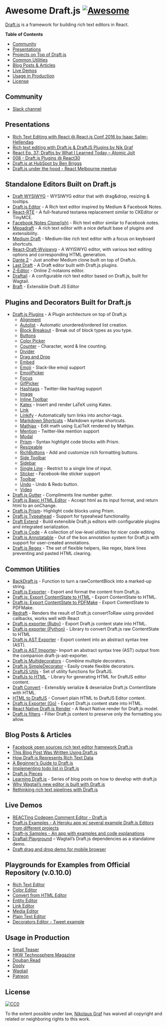 # Awesome Draft.js [![Awesome](https://cdn.rawgit.com/sindresorhus/awesome/d7305f38d29fed78fa85652e3a63e154dd8e8829/media/badge.svg)](https://github.com/sindresorhus/awesome)

[Draft.js](https://draftjs.org/) is a framework for building rich text editors in React.

**Table of Contents**

- [Community](https://github.com/nikgraf/awesome-draft-js#community)
- [Presentations](https://github.com/nikgraf/awesome-draft-js#presentations)
- [Projects on Top of Draft.js](https://github.com/nikgraf/awesome-draft-js#standalone-editors-built-on-draftjs)
- [Common Utilities](https://github.com/nikgraf/awesome-draft-js#common-utilities)
- [Blog Posts & Articles](https://github.com/nikgraf/awesome-draft-js#blog-posts--articles)
- [Live Demos](https://github.com/nikgraf/awesome-draft-js#live-demos)
- [Usage in Production](https://github.com/nikgraf/awesome-draft-js#usage-in-production)
- [License](https://github.com/nikgraf/awesome-draft-js#license)

## Community

* [Slack channel](https://draftjs.herokuapp.com/)

## Presentations
* [Rich Text Editing with React @ React.js Conf 2016 by Isaac Salier-Hellendag ](https://www.youtube.com/watch?v=feUYwoLhE_4)
* [Rich text editing with Draft.js & DraftJS Plugins by Nik Graf](https://www.youtube.com/watch?v=gxNuHZXZMgs)
* [React Ep. 37: Draftjs by What I Learned Today – Atomic Jolt](https://www.youtube.com/watch?v=0k9suXgCtTA)
* [008 - Draft.js Plugins @ React30](https://www.youtube.com/watch?v=w-PqnpMizcQ)
* [Draft.js at HubSpot by Ben Briggs](https://product.hubspot.com/blog/tech-talk-at-night-react-meetup)
* [Draft.js under the hood - React Melbourne meetup](https://www.youtube.com/watch?feature=player_embedded&v=vOZAO3jFSHI)

## Standalone Editors Built on Draft.js

* [Draft WYSIWYG](https://github.com/bkniffler/draft-wysiwyg) - WYSIWYG editor that with drag&drop, resizing & tooltips.
* [Draft.js Editor](https://github.com/AlastairTaft/draft-js-editor/) - A Rich text editor inspired by Medium & Facebook Notes.
* [React-RTE](https://github.com/sstur/react-rte/) - A full-featured textarea replacement similar to CKEditor or TinyMCE.
* [Facebook Notes Clone(ish)](https://github.com/andrewcoelho/react-text-editor) - Rich text editor similar to Facebook notes.
* [Megadraft](https://github.com/globocom/megadraft) - A rich text editor with a nice default base of plugins and extensibility.
* [Medium Draft](https://github.com/brijeshb42/medium-draft) - Medium-like rich text editor with a focus on keyboard shortcuts.
* [React-Draft-Wyiswyg](https://github.com/jpuri/react-draft-wysiwyg) - A WYISWYG editor, with various text editing options and corresponding HTML generation.
* [Dante 2](https://github.com/michelson/dante2) - Just another Medium clone built on top of DraftJs.
* [Last Draft](https://github.com/vacenz/last-draft) - A Draft editor built with Draft.js plugins.
* [Z-Editor](https://github.com/Z-Editor/Z-Editor) - Online Z-notaions editor.
* [Draftail](https://github.com/springload/draftail/) -  A configurable rich text editor based on Draft.js, built for Wagtail.
* [Braft](https://github.com/margox/braft-editor) - Extensible Draft JS Editor

## Plugins and Decorators Built for Draft.js

* [Draft.js Plugins](https://github.com/draft-js-plugins/draft-js-plugins) - A Plugin architecture on top of Draft.js
  - [Alignment](https://www.draft-js-plugins.com/plugin/alignment)
  - [Autolist](https://github.com/icelab/draft-js-autolist-plugin) - Automatic unordered/ordered list creation.
  - [Block Breakout](https://github.com/icelab/draft-js-block-breakout-plugin) - Break out of block types as you type.
  - [Buttons](https://github.com/vacenz/last-draft-js-plugins)
  - [Color Picker](https://github.com/vacenz/last-draft-js-plugins)
  - [Counter](https://www.draft-js-plugins.com/plugin/counter) - Character, word & line counting.
  - [Divider](https://github.com/simsim0709/draft-js-plugins/tree/master/draft-js-divider-plugin)
  - [Drag and Drop](https://www.draft-js-plugins.com/plugin/drag-n-drop)
  - [Embed](https://github.com/vacenz/last-draft-js-plugins)
  - [Emoji](https://www.draft-js-plugins.com/plugin/emoji) - Slack-like emoji support
  - [EmojiPicker](https://github.com/vacenz/last-draft-js-plugins)
  - [Focus](https://www.draft-js-plugins.com/plugin/focus)
  - [GifPicker](https://github.com/vacenz/last-draft-js-plugins)
  - [Hashtags](https://www.draft-js-plugins.com/plugin/hashtag) - Twitter-like hashtag support
  - [Image](https://www.draft-js-plugins.com/plugin/image)
  - [Inline Toolbar](https://www.draft-js-plugins.com/plugin/inline-toolbar)
  - [Katex](https://github.com/letranloc/draft-js-katex-plugin) - Insert and render LaTeX using Katex.
  - [Link](https://github.com/vacenz/last-draft-js-plugins)
  - [Linkify](https://www.draft-js-plugins.com/plugin/linkify) - Automatically turn links into anchor-tags.
  - [Markdown Shortcuts](https://github.com/ngs/draft-js-markdown-shortcuts-plugin/) - Markdown syntax shortcuts.
  - [Mathjax](https://github.com/efloti/draft-js-mathjax-plugin) - Edit math using (La)TeX rendered by Mathjax.
  - [Mention](https://www.draft-js-plugins.com/plugin/mention) - Twitter-like mention support
  - [Modal](https://github.com/vacenz/last-draft-js-plugins)
  - [Prism](https://github.com/withspectrum/draft-js-prism-plugin) - Syntax highlight code blocks with Prism.
  - [Resizeable](https://www.draft-js-plugins.com/plugin/resizeable)
  - [RichButtons](https://github.com/jasonphillips/draft-js-richbuttons-plugin) - Add and customize rich formatting buttons.
  - [Side Toolbar](https://www.draft-js-plugins.com/plugin/side-toolbar)
  - [Sidebar](https://github.com/vacenz/last-draft-js-plugins)
  - [Single Line](https://github.com/icelab/draft-js-single-line-plugin) - Restrict to a single line of input.
  - [Sticker](https://www.draft-js-plugins.com/plugin/sticker) - Facebook-like sticker support
  - [Toolbar](https://github.com/vacenz/last-draft-js-plugins)
  - [Undo](https://www.draft-js-plugins.com/plugin/undo) - Undo & Redo button.
  - [Video](https://www.draft-js-plugins.com/plugin/video)
* [Draft.js Gutter](https://github.com/seejamescode/draft-js-gutter) - Compliments line number gutter.
* [Draft.js Basic HTML Editor](https://github.com/dburrows/draft-js-basic-html-editor) - Accept html as its input format, and return html to an onChange.
* [Draft.js Prism](https://github.com/SamyPesse/draft-js-prism)- Highlight code blocks using Prism.
* [Draft.js Typeahead](https://github.com/dooly-ai/draft-js-typeahead) - Support for typeahead functionality.
* [Draft Extend](https://github.com/HubSpot/draft-extend) - Build extensible Draft.js editors with configurable plugins and integrated serialization.
* [Draft.js Code](https://github.com/SamyPesse/draft-js-code) - A collection of low-level utilities for nicer code editing
* [Draft.js Annotatable](https://github.com/cltk/annotations) - Out of the box annotation system for Draft.js with support for user-created annotations.
* [Draft.js Regex](https://github.com/YozhikM/draft-regex) - The set of flexible helpers, like regex, blank lines preventing and pasted HTML clearing.

## Common Utilities

* [BackDraft.js](https://github.com/evanc/backdraft-js) - Function to turn a rawContentBlock into a marked-up string.
* [Draft.js Exporter](https://github.com/rkpasia/draft-js-exporter) - Export and format the content from Draft.js.
* [Draft.js: Export ContentState to HTML](https://github.com/sstur/draft-js-utils/tree/master/packages/draft-js-export-html) - Export ContentState to HTML.
* [Draft.js: Export ContentState to PDFMake](https://github.com/datagenno/draft-js-export-pdfmake) - Export ContentState to PDFMake.
* [Redraft](https://github.com/lokiuz/redraft) - Renders the result of Draft.js convertToRaw using provided callbacks, works well with React
* [Draft.js exporter (Ruby)](https://github.com/ignitionworks/draftjs_exporter) - Export Draft.js content state into HTML.
* [Draft.js exporter (Python)](https://github.com/springload/draftjs_exporter) - Library to convert Draft.js raw ContentState to HTML
* [Draft.js AST Exporter](https://github.com/icelab/draft-js-ast-exporter) - Export content into an abstract syntax tree (AST).
* [Draft.js AST Importer](https://github.com/icelab/draft-js-ast-importer)- Import an abstract syntax tree (AST) output from the companion draft-js-ast-exporter.
* [Draft.js Multidecorators](https://github.com/SamyPesse/draft-js-multidecorators) - Combine multiple decorators.
* [Draft.js SimpleDecorator](https://github.com/Soreine/draft-js-simpledecorator) - Easily create flexible decorators.
* [DraftJS Utils](https://github.com/jpuri/draftjs-utils) - Set of utility functions for DraftJS.
* [DraftJs to HTML](https://github.com/jpuri/draftjs-to-html) - Library for generating HTML for DraftJS editor content.
* [Draft Convert](https://github.com/HubSpot/draft-convert) - Extensibly serialize & deserialize Draft.js ContentState with HTML.
* [HTML to DraftJS](https://github.com/jpuri/html-to-draftjs) - Convert plain HTML to DraftJS Editor content.
* [Draft.js Exporter (Go)](https://github.com/ejilay/draftjs) - Export Draft.js content state into HTML.
* [React Native Draft.js Render](https://github.com/globocom/react-native-draftjs-render) - A React Native render for Draft.js model.
* [Draft.js filters](https://github.com/thibaudcolas/draftjs-filters) - Filter Draft.js content to preserve only the formatting you allow.

## Blog Posts & Articles

* [Facebook open sources rich text editor framework Draft.js](https://code.facebook.com/posts/1684092755205505/facebook-open-sources-rich-text-editor-framework-draft-js/)
* [This Blog Post Was Written Using Draft.js](https://dev.to/ben/this-blog-post-was-written-using-draftjs)
* [How Draft.js Represents Rich Text Data](https://medium.com/@rajaraodv/how-draft-js-represents-rich-text-data-eeabb5f25cf2#.7gd8psdvi)
* [A Beginner’s Guide to Draft.js](https://medium.com/@adrianli/a-beginner-s-guide-to-draft-js-d1823f58d8cc#.uufeulpl5)
* [Implementing todo list in Draft.js](http://bitwiser.in/2016/08/31/implementing-todo-list-in-draft-js.html)
* [Draft.js Pieces](https://cannibalcoder.com/2016/12/02/draft-js-pieces/)
* [Learning Draft.js](https://reactrocket.com/series/learning-draft-js/) - Series of blog posts on how to develop with draft.js
* [Why Wagtail’s new editor is built with Draft.js](https://wagtail.io/blog/why-wagtail-new-editor-is-built-with-draft-js/)
* [Rethinking rich text pipelines with Draft.js](https://wagtail.io/blog/rethinking-rich-text-pipelines-with-draft-js/)

## Live Demos

* [REACTing Codepen Comment Editor - Draft.js](https://codepen.io/rkpasia/full/jqbrpq)
* [Draft.js Examples - A Heroku app w/ several example Draft.js Editors from different projects](http://draftjs-examples.herokuapp.com/)
* [Draft-js Samples - An app with examples and code explanations](https://github.com/Mair/react-meetup-draftjs)
* [Draftail Playground](https://draftail-playground.herokuapp.com/) – Wagtail’s Draft.js dependencies as a standalone demo.
* [Draft drag and drop demo for mobile browser](https://github.com/jan4984/draft-dnd-example)

## Playgrounds for Examples from Official Repository (v.0.10.0)
* [Rich Text Editor](https://codepen.io/Kiwka/pen/YNYvyG)
* [Color Editor](https://codepen.io/Kiwka/pen/oBpVve)
* [Convert from HTML Editor](https://codepen.io/Kiwka/pen/YNYgWa)
* [Entity Editor](https://codepen.io/Kiwka/pen/wgpOoZ)
* [Link Editor](https://codepen.io/Kiwka/pen/ZLvPeO)
* [Media Editor](https://codepen.io/Kiwka/pen/rjpRzj)
* [Plain Text Editor](https://codepen.io/Kiwka/pen/jyYJzb)
* [Decorators Editor - Tweet example](https://codepen.io/Kiwka/pen/KaZERV)

## Usage in Production
* [Small Teaser](https://www.smallteaser.com/login?targetUrl=%2Farticles%2Fwrite)
* [HKW Technosphere Magazine](https://technosphere-magazine.hkw.de/)
* [Douban Read](https://read.douban.com/editor_ng)
* [Dooly](https://www.dooly.ai)
* [Wagtail](https://wagtail.io/)
* [Patreon](https://www.patreon.com/)

## License

[![CC0](http://mirrors.creativecommons.org/presskit/buttons/88x31/svg/cc-zero.svg)](https://creativecommons.org/publicdomain/zero/1.0/)

To the extent possible under law, [Nikolaus Graf](https://github.com/nikgraf/) has waived all copyright and related or neighboring rights to this work.
